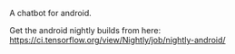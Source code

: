 A chatbot for android. 

Get the android nightly builds from here: https://ci.tensorflow.org/view/Nightly/job/nightly-android/

